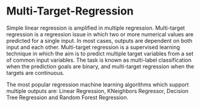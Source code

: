 # Multi-Target-Regression

Simple linear regression is amplified in multiple regression. Multi-target regression is a regression issue in which two or more numerical values are predicted for a single input. In most cases, outputs are dependent on both input and each other. Multi-target regression is a supervised learning technique in which the aim is to predict multiple target variables from a set of common input variables. The task is known as multi-label classification when the prediction goals are binary, and multi-target regression when the targets are continuous. 


The most popular regression machine learning algorithms which support multiple outputs are: Linear Regression, KNeighbors Regressor, Decision Tree Regression and Random Forest Regression.
